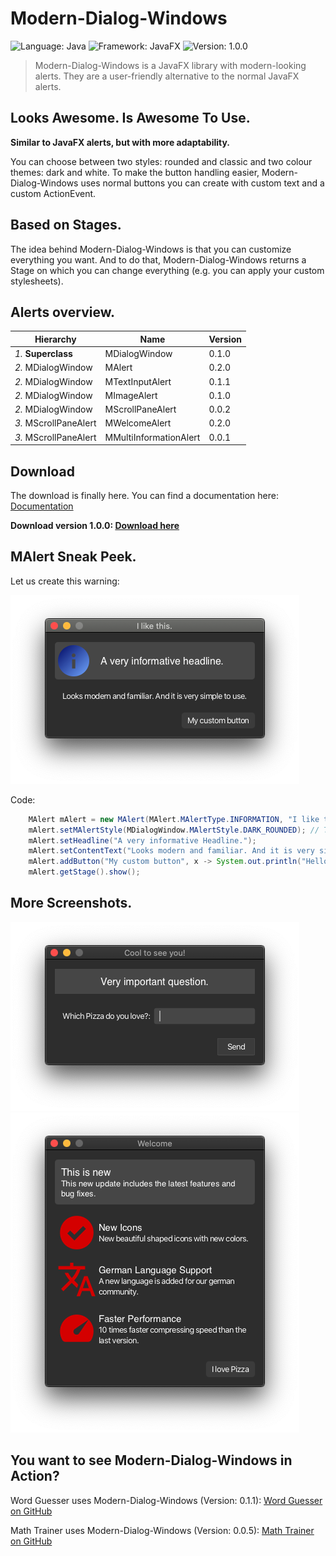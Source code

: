 # Modern-Dialog-Windows

![Language: Java](https://img.shields.io/badge/Language-Java-informational)
![Framework: JavaFX](https://img.shields.io/badge/Framework-JavaFX-informational)
![Version: 1.0.0](https://img.shields.io/badge/Version-1.0.0-red)

> Modern-Dialog-Windows is a JavaFX library with modern-looking alerts. They are a user-friendly alternative to the
> normal JavaFX alerts.

## Looks Awesome. Is Awesome To Use.

**Similar to JavaFX alerts, but with more adaptability.**

You can choose between
two styles: rounded and classic and two colour themes: dark and white.
To make the button handling easier, Modern-Dialog-Windows uses normal buttons you
can create with custom text and a custom ActionEvent.

## Based on Stages.

The idea behind Modern-Dialog-Windows is that you can customize everything you want.
And to do that, Modern-Dialog-Windows returns a Stage on which you can change everything
(e.g. you can apply your custom stylesheets).

## Alerts overview.

| Hierarchy             | Name                   | Version |
|-----------------------|------------------------|---------|
| _1._ **Superclass**   | MDialogWindow          | 0.1.0   |
| _2._ MDialogWindow    | MAlert                 | 0.2.0   |
| _2._ MDialogWindow    | MTextInputAlert        | 0.1.1   |
| _2._ MDialogWindow    | MImageAlert            | 0.1.0   |
| _2._ MDialogWindow    | MScrollPaneAlert       | 0.0.2   |
| _3._ MScrollPaneAlert | MWelcomeAlert          | 0.2.0   |
| _3._ MScrollPaneAlert | MMultiInformationAlert | 0.0.1   |

## Download
The download is finally here. You can find a documentation here: [Documentation](https://github.com/GregorGott/Modern-Dialog-Windows/wiki)

**Download version 1.0.0: [Download here]()**

## MAlert Sneak Peek.

Let us create this warning:

![Example](images/example.png)

Code:
```java
    MAlert mAlert = new MAlert(MAlert.MAlertType.INFORMATION, "I like this.");
    mAlert.setMAlertStyle(MDialogWindow.MAlertStyle.DARK_ROUNDED); // This line is optional
    mAlert.setHeadline("A very informative Headline.");
    mAlert.setContentText("Looks modern and familiar. And it is very simple to use.");
    mAlert.addButton("My custom button", x -> System.out.println("Hello"), true);
    mAlert.getStage().show();
```

## More Screenshots.

![MTextInputAlert](images/mtia_example.png)
![MTextInputAlert](images/mwa_example.png)

## You want to see Modern-Dialog-Windows in Action?

Word Guesser uses Modern-Dialog-Windows (Version: 0.1.1): [Word Guesser on GitHub](https://github.com/GregorGott/Word-Guesser)

Math Trainer uses Modern-Dialog-Windows (Version: 0.0.5): [Math Trainer on GitHub](https://github.com/GregorGott/Math-Trainer)
